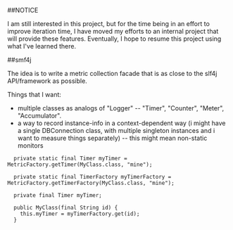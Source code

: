 ##NOTICE

I am still interested in this project, but for the time being in an effort to improve iteration time, I have moved my 
efforts to an internal project that will provide these features. Eventually, I hope to resume this project using what 
I've learned there.

##smf4j

The idea is to write a metric collection facade that is as close to the slf4j API/framework as possible. 

Things that I want:

 * multiple classes as analogs of "Logger" -- "Timer", "Counter", "Meter", "Accumulator".
 * a way to record instance-info in a context-dependent way (i might have a single DBConnection class, with multiple 
   singleton instances and i want to measure things separately) -- this might mean non-static monitors
   
   
```
  private static final Timer myTimer = MetricFactory.getTimer(MyClass.class, "mine");
```

```
  private static final TimerFactory myTimerFactory = MetricFactory.getTimerFactory(MyClass.class, "mine");
  
  private final Timer myTimer;
  
  public MyClass(final String id) {
    this.myTimer = myTimerFactory.get(id);
  }
```


